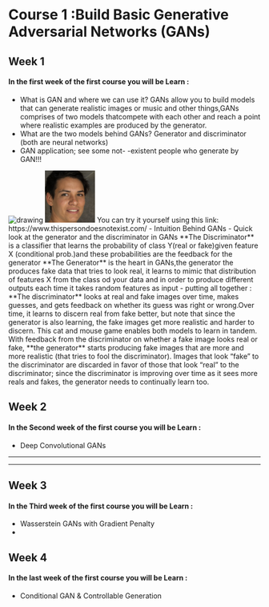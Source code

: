 # Course 1 :Build Basic Generative Adversarial Networks (GANs)
## Week 1
#### In the first week of the first course you will be Learn :
- What is GAN and where we can use it?
 GANs allow you to build models that can generate realistic images or music and other things,GANs comprises of two models thatcompete with each other and reach a point where realistic examples are produced by the generator.
- What are the two models behind GANs?
Generator and discriminator (both are neural networks)
- GAN application; see some not- -existent people who generate by GAN!!!
<img src="https://github.com/SanaNGU/Generative-Adversarial-Networks-GANs--Specialization-Coursera-/blob/main/Course1%20:Build%20Basic%20Generative%20Adversarial%20Networks%20(GANs)/images/GAN1.png" alt="drawing" style="width:100px;"/>
<img src="https://github.com/SanaNGU/Generative-Adversarial-Networks-GANs--Specialization-Coursera-/blob/main/Course1%20:Build%20Basic%20Generative%20Adversarial%20Networks%20(GANs)/images/GAN2.png" alt="drawing" style="width:100px;"/>
You can try it yourself using this link: https://www.thispersondoesnotexist.com/
 -  Intuition Behind GANs
 - Quick look at the generator and the discriminator in GANs
   **The Discriminator** is a classifier that learns the probability of class Y(real or fake)given feature X (conditional prob.)and these probabilities  are the feedback for the generator 
   **The Generator** is the heart in GANs,the generator the  produces fake data that tries to look real, it learns to mimic that distribution of features  X from the class od your data and in order to produce different outputs each time it takes random features as input
   - putting all together :
   **The discriminator** looks at real and fake images over time, makes guesses, and gets feedback on whether its guess was right or wrong.Over time, it learns to discern real from fake better, but note that since the generator is also learning, the fake images get more realistic and harder to discern. This cat and mouse game enables both models to learn in tandem. 
   With feedback from the discriminator on whether a fake image looks real or fake, **the generator** starts producing fake images that are more and more realistic (that tries to fool the discriminator). Images that look “fake” to the discriminator are discarded in favor of those that look “real” to the discriminator; since the discriminator is improving over time as it sees more reals and fakes, the generator needs to continually learn too.



## Week 2
#### In the Second week of the first course you will be Learn :
- Deep Convolutional GANs
- ---
- ---

## Week 3
#### In the Third week of the first course you will be Learn :
- Wasserstein GANs with Gradient Penalty
- 

## Week 4
#### In the last week of the first course you will be Learn :
- Conditional GAN & Controllable Generation
